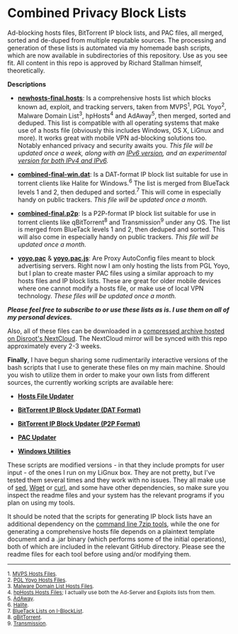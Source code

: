 # Combined Privacy Block Lists
Ad-blocking hosts files, BitTorrent IP block lists, and PAC files, all merged, sorted and de-duped from multiple reputable sources. The processing and generation of these lists is automated via my homemade bash scripts, which are now available in subdirectories of this repository. Use as you see fit. All content in this repo is approved by Richard Stallman himself, theoretically.

**Descriptions**

- [**newhosts-final.hosts**](https://github.com/bongochong/CombinedPrivacyBlockLists/raw/master/newhosts-final.hosts): Is a comprehensive hosts list which blocks known ad, exploit, and tracking servers, taken from MVPS<sup>1</sup>, PGL Yoyo<sup>2</sup>, Malware Domain List<sup>3</sup>, hpHosts<sup>4</sup> and AdAway<sup>5</sup>, then merged, sorted and deduped. This list is compatible with all operating systems that make use of a hosts file (obviously this includes Windows, OS X, LiGnux and more). It works great with mobile VPN ad-blocking solutions too. Notably enhanced privacy and security awaits you. _This file will be updated once a week, along with an [IPv6 version](https://github.com/bongochong/CombinedPrivacyBlockLists/raw/master/newhosts-final-IPv6.hosts), and an experimental [version for both IPv4 and IPv6](https://github.com/bongochong/CombinedPrivacyBlockLists/raw/master/newhosts-final-Dual.hosts)._

+ [**combined-final-win.dat**](https://github.com/bongochong/CombinedPrivacyBlockLists/raw/master/combined-final-win.dat): Is a DAT-format IP block list suitable for use in torrent clients like Halite for Windows.<sup>6</sup> The list is merged from BlueTack levels 1 and 2, then deduped and sorted.<sup>7</sup> This will come in especially handy on public trackers. _This file will be updated once a month._

* [**combined-final.p2p**](https://github.com/bongochong/CombinedPrivacyBlockLists/raw/master/combined-final.p2p): Is a P2P-format IP block list suitable for use in torrent clients like qBitTorrent<sup>8</sup> and Transmission<sup>9</sup> under any OS. The list is merged from BlueTack levels 1 and 2, then deduped and sorted. This will also come in especially handy on public trackers. _This file will be updated once a month._

+ [**yoyo.pac**](https://github.com/bongochong/CombinedPrivacyBlockLists/raw/master/yoyo.pac) & [**yoyo.pac.js**](https://github.com/bongochong/CombinedPrivacyBlockLists/raw/master/yoyo.pac.js): Are Proxy AutoConfig files meant to block advertising servers. Right now I am only hosting the lists from PGL Yoyo, but I plan to create master PAC files using a similar approach to my hosts files and IP block lists. These are great for older mobile devices where one cannot modify a hosts file, or make use of local VPN technology. _These files will be updated once a month._

***Please feel free to subscribe to or use these lists as is. I use them on all of my personal devices.***

Also, all of these files can be downloaded in a [compressed archive hosted on Disroot's NextCloud](https://cloud.disroot.org/s/5TnQ9jBtbSnTj8y/download). The NextCloud mirror will be synced with this repo approximately every 2-3 weeks.

**Finally**, I have begun sharing some rudimentarily interactive versions of the bash scripts that I use to generate these files on my main machine. Should you wish to utilize them in order to make your own lists from different sources, the currently working scripts are available here:  
+ [**Hosts File Updater**](/HostsUpdater/)

* [**BitTorrent IP Block Updater (DAT Format)**](/IPBlockUpdaterDAT/)

- [**BitTorrent IP Block Updater (P2P Format)**](/IPBlockUpdaterP2P/)

+ [**PAC Updater**](/PACupdater/)

- [**Windows Utilities**](/WindowsUtils/)

These scripts are modified versions - in that they include prompts for user input - of the ones I run on my LiGnux box. They are not pretty, but I've tested them several times and they work with no issues. They all make use of [sed](https://www.gnu.org/software/sed/manual/sed.html), [Wget](https://www.gnu.org/software/wget/) or [curl](https://curl.haxx.se/), and some have other dependencies, so make sure you inspect the readme files and your system has the relevant programs if you plan on using my tools. 

It should be noted that the scripts for generating IP block lists have an additional dependency on the [command line 7zip tools](http://p7zip.sourceforge.net/), while the one for generating a comprehensive hosts file depends on a plaintext template document and a .jar binary (which performs some of the initial operations), both of which are included in the relevant GitHub directory. Please see the readme files for each tool before using and/or modifying them.

---

<sup>1. [MVPS Hosts Files](http://winhelp2002.mvps.org/). </sup> <br>
<sup>2. [PGL Yoyo Hosts Files](http://pgl.yoyo.org/adservers/). </sup> <br>
<sup>3. [Malware Domain List Hosts Files](http://www.malwaredomainlist.com/). </sup> <br>
<sup>4. [hpHosts Hosts Files](http://hosts-file.net/); I actually use both the Ad-Server and Exploits lists from them.</sup> <br>
<sup>5. [AdAway](https://adaway.org/). </sup> <br>
<sup>6. [Halite](https://www.fosshub.com/Halite.html). </sup> <br>
<sup>7. [BlueTack Lists on I-BlockList](https://www.iblocklist.com/lists). </sup> <br>
<sup>8. [qBitTorrent](https://www.qbittorrent.org/). </sup> <br>
<sup>9. [Transmission](https://transmissionbt.com/). </sup> <br>
